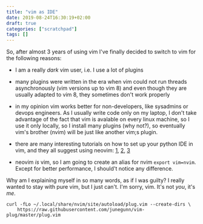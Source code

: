 ```yaml
---
title: "vim as IDE"
date: 2019-08-24T16:30:19+02:00
draft: true
categories: ["scratchpad"]
tags: []
---
```


So, after almost 3 years of using vim I've finally decided to switch to vim for the following reasons:

- I am a really *dark* vim user, i.e. I use a lot of plugins

- many plugins were written in the era when vim could not run threads asynchronously (vim versions up to vim 8) and even though they are usually adapted to vim 8, they sometimes don't work properly

- in my opinion vim works better for non-developers, like sysadmins or devops engineers. As I usually write code only on my laptop, I don't take advantage of the fact that vim is avalable on every linux machine, so I use it only locally, so I install many plugins (why not?), so eventually vim's brother (nvim) will be just like another vim;s plugin.

- there are many interesting tutorials on how to set up your python IDE in vim, and they all suggest using neovim: [1](https://yufanlu.net/2018/09/03/neovim-python/), [2](https://jdhao.github.io/2018/12/24/centos_nvim_install_use_guide_en/), [3](https://medium.com/@hanspinckaers/setting-up-vim-as-an-ide-for-python-773722142d1d)

- neovim *is* vim, so I am going to create an alias for nvim `export vim=nvim`. Except for better performance, I should't notice any difference.

Why am I explaining myself in so many words, as if I was guilty? I really wanted to stay with pure vim, but I just can't. I'm sorry, vim. It's not *you*, it's *me*.

```{bash}
curl -fLo ~/.local/share/nvim/site/autoload/plug.vim --create-dirs \
    https://raw.githubusercontent.com/junegunn/vim-plug/master/plug.vim
```
